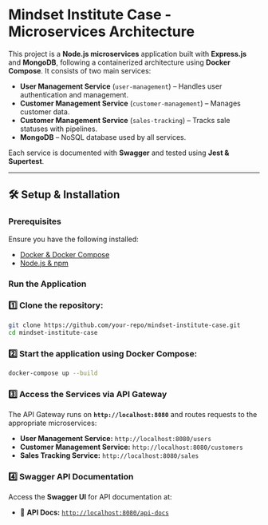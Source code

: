 # Mindset Institute Case - Microservices Architecture

This project is a **Node.js microservices** application built with **Express.js** and **MongoDB**, following a
containerized architecture using **Docker Compose**. It consists of two main services:

- **User Management Service** (`user-management`) – Handles user authentication and management.
- **Customer Management Service** (`customer-management`) – Manages customer data.
- **Customer Management Service** (`sales-tracking`) – Tracks sale statuses with pipelines.
- **MongoDB** – NoSQL database used by all services.

Each service is documented with **Swagger** and tested using **Jest & Supertest**.

---

## 🛠️ Setup & Installation

### Prerequisites

Ensure you have the following installed:

- [Docker & Docker Compose](https://docs.docker.com/get-docker/)
- [Node.js & npm](https://nodejs.org/en/)

### Run the Application

### 1️⃣ Clone the repository:
   ```sh
   git clone https://github.com/your-repo/mindset-institute-case.git
   cd mindset-institute-case
   ```

### 2️⃣ Start the application using Docker Compose:

   ```sh
   docker-compose up --build
   ```
### 3️⃣ Access the Services via API Gateway

The API Gateway runs on **`http://localhost:8080`** and routes requests to the appropriate microservices:

- **User Management Service:** `http://localhost:8080/users`
- **Customer Management Service:** `http://localhost:8080/customers`
- **Sales Tracking Service:** `http://localhost:8080/sales`

### 4️⃣ Swagger API Documentation

Access the **Swagger UI** for API documentation at:

- 📜 **API Docs:** [`http://localhost:8080/api-docs`](http://localhost:8080/api-docs)
